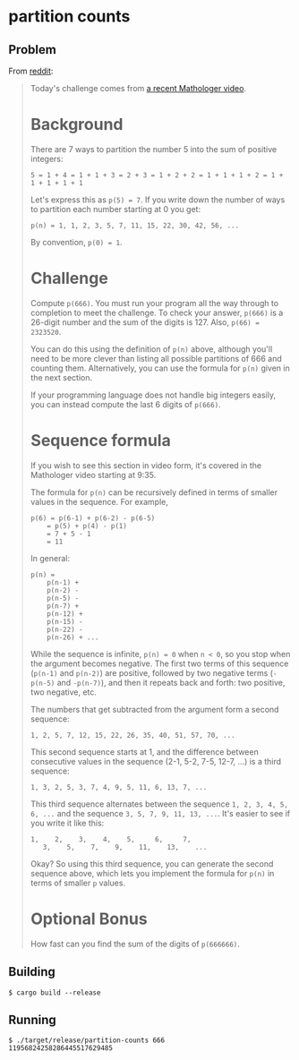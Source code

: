 # partition counts

## Problem

From [reddit](https://www.reddit.com/r/dailyprogrammer/comments/jfcuz5/20201021_challenge_386_intermediate_partition/):

> Today's challenge comes from [a recent Mathologer video](https://www.youtube.com/watch?v=iJ8pnCO0nTY).
> 
> # Background
> 
> There are 7 ways to partition the number 5 into the sum of positive integers:
> 
>     5 = 1 + 4 = 1 + 1 + 3 = 2 + 3 = 1 + 2 + 2 = 1 + 1 + 1 + 2 = 1 + 1 + 1 + 1 + 1
> 
> Let's express this as `p(5) = 7`. If you write down the number of ways to partition each number starting at 0 you get:
> 
>     p(n) = 1, 1, 2, 3, 5, 7, 11, 15, 22, 30, 42, 56, ...
> 
> By convention, `p(0) = 1`.
> 
> # Challenge
> 
> Compute `p(666)`. You must run your program all the way through to completion to meet the challenge. To check your answer, `p(666)` is a 26-digit number and the sum of the digits is 127. Also, `p(66) = 2323520`.
> 
> You can do this using the definition of `p(n)` above, although you'll need to be more clever than listing all possible partitions of 666 and counting them. Alternatively, you can use the formula for `p(n)` given in the next section.
> 
> If your programming language does not handle big integers easily, you can instead compute the last 6 digits of `p(666)`.
> 
> # Sequence formula
> 
> If you wish to see this section in video form, it's covered in the Mathologer video starting at 9:35.
> 
> The formula for `p(n)` can be recursively defined in terms of smaller values in the sequence. For example,
> 
>     p(6) = p(6-1) + p(6-2) - p(6-5)
>         = p(5) + p(4) - p(1)
>         = 7 + 5 - 1
>         = 11
> 
> In general:
> 
>     p(n) =
>         p(n-1) +
>         p(n-2) -
>         p(n-5) -
>         p(n-7) +
>         p(n-12) +
>         p(n-15) -
>         p(n-22) -
>         p(n-26) + ...
> 
> While the sequence is infinite, `p(n) = 0` when `n < 0`, so you stop when the argument becomes negative. The first two terms of this sequence (`p(n-1)` and `p(n-2)`) are positive, followed by two negative terms (`-p(n-5)` and `-p(n-7)`), and then it repeats back and forth: two positive, two negative, etc.
> 
> The numbers that get subtracted from the argument form a second sequence:
> 
>     1, 2, 5, 7, 12, 15, 22, 26, 35, 40, 51, 57, 70, ...
> 
> This second sequence starts at 1, and the difference between consecutive values in the sequence (2-1, 5-2, 7-5, 12-7, ...) is a third sequence:
> 
>     1, 3, 2, 5, 3, 7, 4, 9, 5, 11, 6, 13, 7, ...
> 
> This third sequence alternates between the sequence `1, 2, 3, 4, 5, 6, ...` and the sequence `3, 5, 7, 9, 11, 13, ...`. It's easier to see if you write it like this:
> 
>     1,    2,    3,    4,    5,     6,     7,
>        3,    5,    7,    9,    11,    13,    ...
> 
> Okay? So using this third sequence, you can generate the second sequence above, which lets you implement the formula for `p(n)` in terms of smaller `p` values.
> 
> # Optional Bonus
> 
> How fast can you find the sum of the digits of `p(666666)`.

## Building

```
$ cargo build --release
```

## Running

```
$ ./target/release/partition-counts 666
11956824258286445517629485
```
